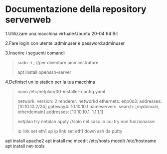 
# Documentazione della repository serverweb

1.Utilizzare una macchina virtuale:Ubuntu 20-04 64 Bit

2.Fare login con utente :adminuser e password:adminuser

3.Inserire i seguenti comandi

>sudo -i ; //per diventare amministratore
>
>apt install openssh-server
>
4.Definisci un ip statico per la tua macchina
>nano /etc/netplan/00-installer-config.yaml
>
>network:
> version: 2
> renderer: networkd
> ethernets:
>   enp0s3:
>     addresses: [10.10.10.2/24]
>     gateway4: 10.10.10.1
>     nameservers:
>         search: [mydomain, otherdomain]
>         addresses: [10.10.10.1, 1.1.1.1]
>
>netplan try
>netplan apply //solo nel caso in cui try non funzionasse
>
>ip link set eth1 up
>ip link set eth1 down
>ssh da putty

apt install apache2
apt install mc
mcedit /etc/hosts
mcedit /etc/hostname
apt install net-tools
